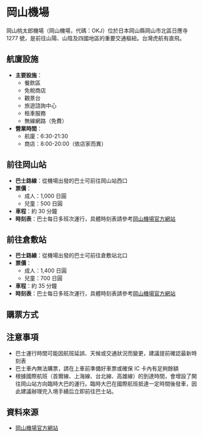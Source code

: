 # 岡山機場

岡山桃太郎機場（岡山機場，代碼：OKJ）位於日本岡山縣岡山市北區日應寺 1277 號，是前往山陽、山陰及四國地區的重要交通樞紐。台灣虎航有直飛。

## 航廈設施

- **主要設施**：
  - 餐飲區
  - 免稅商店
  - 觀景台
  - 旅遊諮詢中心
  - 租車服務
  - 無線網路（免費）
- **營業時間**：
  - 航廈：6:30-21:30
  - 商店：8:00-20:00（依店家而異）

## 前往岡山站

- **巴士路線**：從機場出發的巴士可前往岡山站西口
- **票價**：
  - 成人：1,000 日圓
  - 兒童：500 日圓
- **車程**：約 30 分鐘
- **時刻表**：巴士每日多班次運行，具體時刻表請參考[岡山機場官方網站](https://www.okayama-airport.org/tw/access/bus?utm_source=chatgpt.com)

## 前往倉敷站

- **巴士路線**：從機場出發的巴士可前往倉敷站北口
- **票價**：
  - 成人：1,400 日圓
  - 兒童：700 日圓
- **車程**：約 35 分鐘
- **時刻表**：巴士每日多班次運行，具體時刻表請參考[岡山機場官方網站](https://www.okayama-airport.org/tw/access/bus?utm_source=chatgpt.com)

## 購票方式

## 注意事項

- 巴士運行時間可能因航班延誤、天候或交通狀況而變更，建議提前確認最新時刻表
- 巴士車內無法購票，請在上車前準備好車票或確保 IC 卡內有足夠餘額
- 根據國際航班（首爾線、上海線、台北線、高雄線）的到達時間，會增設了開往岡山站方向臨時大巴的運行。臨時大巴在國際航班抵達一定時間後發車，因此建議辦理完入境手續后立即前往巴士站。

## 資料來源

- [岡山機場官方網站](https://okayama-airport.org)
